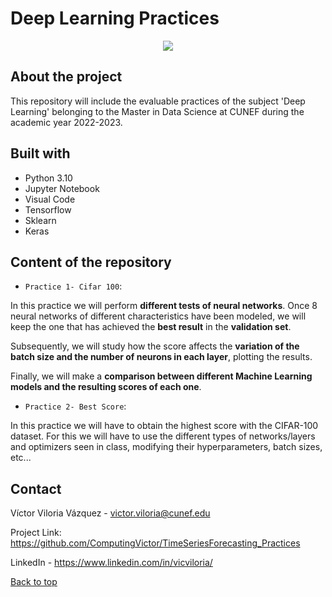 # Deep Learning Practices


<div style="text-align:center"><img src="https://d29jy8ovkd5kcx.cloudfront.net/wp-content/uploads/2021/11/29093432/44.jpg" /></div>


## About the project

This repository will include the evaluable practices of the subject 'Deep Learning' belonging to the Master in Data Science at CUNEF during the academic year 2022-2023.


## Built with 


- Python 3.10
- Jupyter Notebook
- Visual Code
- Tensorflow
- Sklearn
- Keras

## Content of the repository

- `Practice 1- Cifar 100`:

 In this practice we will perform **different tests of neural networks**. Once 8 neural networks of different characteristics have been modeled, we will keep the one that has achieved the **best result** in the **validation set**. 

Subsequently, we will study how the score affects the **variation of the batch size and the number of neurons in each layer**, plotting the results.

Finally, we will make a **comparison between different Machine Learning models and the resulting scores of each one**.

- `Practice 2- Best Score`: 

In this practice we will have to obtain the highest score with the CIFAR-100 dataset. For this we will have to use the different types of networks/layers and optimizers seen in class, modifying their hyperparameters, batch sizes, etc...




## Contact

Víctor Viloria Vázquez - <victor.viloria@cunef.edu>

Project Link: <https://github.com/ComputingVictor/TimeSeriesForecasting_Practices>

LinkedIn - <https://www.linkedin.com/in/vicviloria/>


<a href="#top">Back to top</a>

